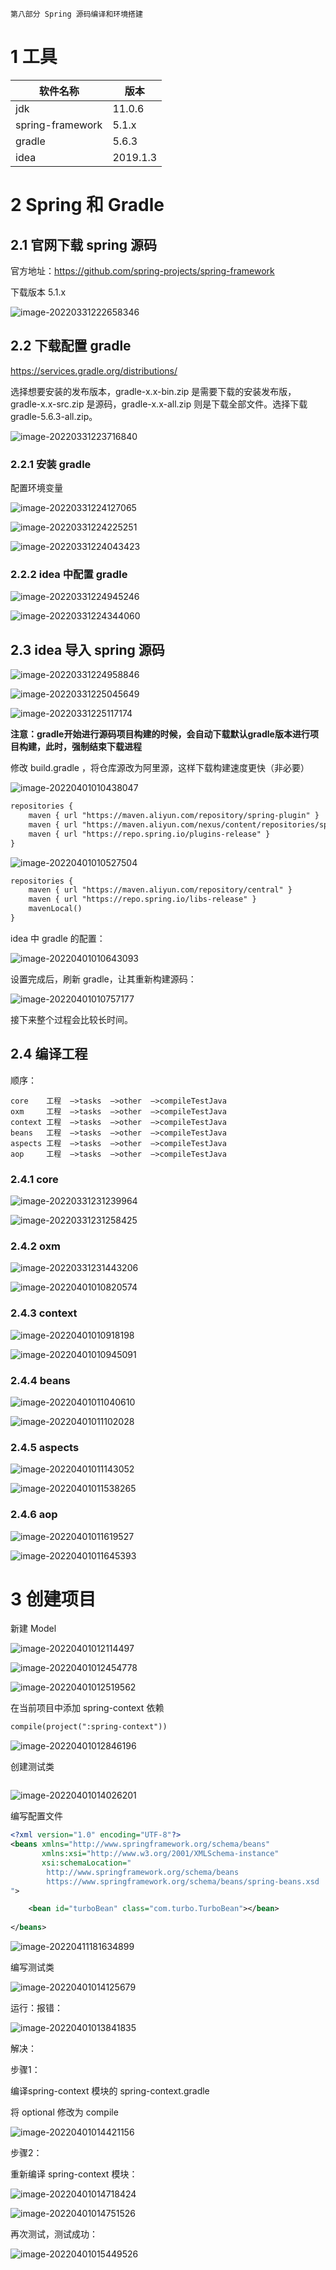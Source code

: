 	第八部分 Spring 源码编译和环境搭建

# 1 工具

| 软件名称         | 版本     |
| ---------------- | -------- |
| jdk              | 11.0.6   |
| spring-framework | 5.1.x    |
| gradle           | 5.6.3    |
| idea             | 2019.1.3 |

# 2 Spring 和 Gradle

## 2.1 官网下载 spring 源码

官方地址：https://github.com/spring-projects/spring-framework

下载版本 5.1.x

![image-20220331222658346](assest/image-20220331222658346.png)

## 2.2 下载配置 gradle

https://services.gradle.org/distributions/

选择想要安装的发布版本，gradle-x.x-bin.zip 是需要下载的安装发布版，gradle-x.x-src.zip 是源码，gradle-x.x-all.zip 则是下载全部文件。选择下载 gradle-5.6.3-all.zip。

![image-20220331223716840](assest/image-20220331223716840.png)

### 2.2.1 安装 gradle

配置环境变量

![image-20220331224127065](assest/image-20220331224127065.png)

![image-20220331224225251](assest/image-20220331224225251.png)

![image-20220331224043423](assest/image-20220331224043423.png)

### 2.2.2 idea 中配置 gradle

![image-20220331224945246](assest/image-20220331224945246.png)

![image-20220331224344060](assest/image-20220331224344060.png)



## 2.3 idea 导入 spring 源码

![image-20220331224958846](assest/image-20220331224958846.png)

![image-20220331225045649](assest/image-20220331225045649.png)

![image-20220331225117174](assest/image-20220331225117174.png)



**注意：gradle开始进行源码项目构建的时候，会自动下载默认gradle版本进行项目构建，此时，强制结束下载进程**

修改 build.gradle ，将仓库源改为阿里源，这样下载构建速度更快（非必要）

![image-20220401010438047](assest/image-20220401010438047.png)

```xml
repositories {
    maven { url "https://maven.aliyun.com/repository/spring-plugin" }
    maven { url "https://maven.aliyun.com/nexus/content/repositories/spring-plugin" }
    maven { url "https://repo.spring.io/plugins-release" }
}
```

![image-20220401010527504](assest/image-20220401010527504.png)

```xml
repositories {
    maven { url "https://maven.aliyun.com/repository/central" }
    maven { url "https://repo.spring.io/libs-release" }
    mavenLocal()
}
```

idea 中 gradle 的配置：

![image-20220401010643093](assest/image-20220401010643093.png)

设置完成后，刷新 gradle，让其重新构建源码：

![image-20220401010757177](assest/image-20220401010757177.png)



接下来整个过程会比较长时间。

## 2.4 编译工程

顺序：

```
core	⼯程  —>tasks  —>other  —>compileTestJava
oxm	    ⼯程  —>tasks  —>other  —>compileTestJava
context	⼯程  —>tasks  —>other  —>compileTestJava
beans	⼯程  —>tasks  —>other  —>compileTestJava
aspects	⼯程  —>tasks  —>other  —>compileTestJava
aop	    ⼯程  —>tasks  —>other  —>compileTestJava
```

### 2.4.1 core

![image-20220331231239964](assest/image-20220331231239964.png)

![image-20220331231258425](assest/image-20220331231258425.png)

### 2.4.2 oxm

![image-20220331231443206](assest/image-20220331231443206.png)

![image-20220401010820574](assest/image-20220401010820574.png)

### 2.4.3 context

![image-20220401010918198](assest/image-20220401010918198.png)

![image-20220401010945091](assest/image-20220401010945091.png)

### 2.4.4 beans

![image-20220401011040610](assest/image-20220401011040610.png)

![image-20220401011102028](assest/image-20220401011102028.png)

### 2.4.5 aspects

![image-20220401011143052](assest/image-20220401011143052.png)

![image-20220401011538265](assest/image-20220401011538265.png)

### 2.4.6 aop

![image-20220401011619527](assest/image-20220401011619527.png)

![image-20220401011645393](assest/image-20220401011645393.png)

# 3 创建项目

新建 Model

![image-20220401012114497](assest/image-20220401012114497.png)

![image-20220401012454778](assest/image-20220401012454778.png)

![image-20220401012519562](assest/image-20220401012519562.png)

在当前项目中添加 spring-context 依赖

```xml
compile(project(":spring-context"))
```

![image-20220401012846196](assest/image-20220401012846196.png)



创建测试类

```java

```



![image-20220401014026201](assest/image-20220401014026201.png)

编写配置文件

```xml
<?xml version="1.0" encoding="UTF-8"?>
<beans xmlns="http://www.springframework.org/schema/beans"
	   xmlns:xsi="http://www.w3.org/2001/XMLSchema-instance"
	   xsi:schemaLocation="
	    http://www.springframework.org/schema/beans
        https://www.springframework.org/schema/beans/spring-beans.xsd
">

	<bean id="turboBean" class="com.turbo.TurboBean"></bean>
	
</beans>
```

![image-20220411181634899](assest/image-20220411181634899.png)

编写测试类

![image-20220401014125679](assest/image-20220401014125679.png)



运行：报错：

![image-20220401013841835](assest/image-20220401013841835.png)

解决：

步骤1：

编译spring-context 模块的 spring-context.gradle

将 optional 修改为 compile

![image-20220401014421156](assest/image-20220401014421156.png)

步骤2：

重新编译 spring-context 模块：

![image-20220401014718424](assest/image-20220401014718424.png)

![image-20220401014751526](assest/image-20220401014751526.png)

再次测试，测试成功：

![image-20220401015449526](assest/image-20220401015449526.png)